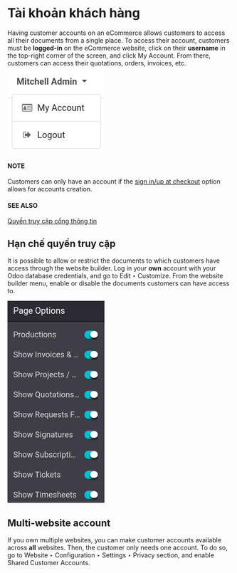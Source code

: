 # Tài khoản khách hàng

Having customer accounts on an eCommerce allows customers to access all their documents from a
single place. To access their account, customers must be **logged-in** on the eCommerce website,
click on their **username** in the top-right corner of the screen, and click My Account.
From there, customers can access their quotations, orders,
invoices, etc.

![Customer account log-in](../../../_images/account-log.png)

#### NOTE
Customers can only have an account if the [sign in/up at checkout](checkout.md#checkout-sign) option
allows for accounts creation.

#### SEE ALSO
[Quyền truy cập cổng thông tin](../../general/users/portal.md)

## Hạn chế quyền truy cập

It is possible to allow or restrict the documents to which customers have access through the website
builder. Log in your **own** account with your Odoo database credentials, and go to
Edit ‣ Customize. From the website builder menu, enable or disable the documents
customers can have access to.

![Documents to which customers have access to from their account](../../../_images/account-documents.png)

## Multi-website account

If you own multiple websites, you can make customer accounts available across **all** websites.
Then, the customer only needs one account. To do so, go to Website ‣ Configuration
‣ Settings ‣ Privacy section, and enable Shared Customer Accounts.
